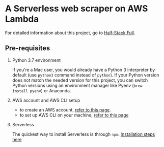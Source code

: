 # A Serverless web scraper on AWS Lambda

For detailed information about this project, go to [Half-Stack Full](http://dev.shielasandoval.com/dataops/serverless-web-scraper-on-aws-lambda.html).

## Pre-requisites

1. Python 3.7 environment

    If you're a Mac user, you would already have a Python 3 interpreter by default (use `python3` command instead of `python`). If your Python version does not match the needed version for this project, you can switch Python versions using an environment manager like Pyenv (`brew install pyenv`) or Anaconda.

2. AWS account and AWS CLI setup
    - to create an AWS account, [refer to this page](https://docs.aws.amazon.com/sdk-for-java/v1/developer-guide/setup-credentials.html).
    - to set up AWS CLI on your machine, [refer to this page](https://docs.aws.amazon.com/cli/latest/userguide/cli-configure-envvars.html)

3. Serverless

    The quickest way to install Serverless is through `npm`. [Installation steps here](https://www.serverless.com/framework/docs/getting-started)
